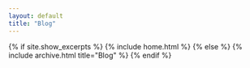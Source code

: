 ```yaml
---
layout: default
title: "Blog"
---
```


{% if site.show_excerpts %}
  {% include home.html %}
{% else %}
  {% include archive.html title="Blog" %}
{% endif %} 
